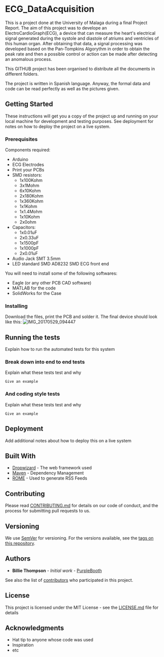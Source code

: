 # ECG_DataAcquisition
This is a project done at the University of Malaga during a final Project Report. The aim of this project was to develope an ElectroCardioGraph(ECG), a device that can measure the heart's electrical signal generated during the systole and diastole of atriums and ventricles of this human organ. After obtaining that data, a signal processing was developed based on the Pan-Tompkins Algorythm in order to obtain the peak rate and then a possible control or action can be made after detecting an anomalous process.

This GITHUB project has been organised to distribute all the documents in different folders. 

The project is written in Spanish language. Anyway, the formal data and code can be read perfectly as well as the pictures given.

## Getting Started

These instructions will get you a copy of the project up and running on your local machine for development and testing purposes. See deployment for notes on how to deploy the project on a live system.

### Prerequisites

Components required:
- Arduino
- ECG Electrodes
- Print your PCBs
- SMD resistors:
  - 1x100Kohm
  - 3x1Mohm
  - 6x10Kohm
  - 2x180Kohm
  - 1x360Kohm
  - 1x1Kohm
  - 1x1.4Mohm
  - 1x10Kohm
  - 2x0ohm
- Capacitors:
  - 1x0.01uF
  - 2x0.33uF
  - 1x1500pF
  - 1x1000pF
  - 2x0.01uF
- Audio Jack SMT 3.5mm
- LED standard SMD
AD8232 SMD ECG front end

You will need to install some of the following softwares:
- Eagle (or any other PCB CAD software)
- MATLAB for the code
- SolidWorks for the Case

### Installing

Download the files, print the PCB and solder it. The final device should look like this:
![IMG_20170529_094447](https://user-images.githubusercontent.com/16301652/57015485-f528a600-6c0c-11e9-973a-2b1ea5bc4ee7.jpg)


## Running the tests

Explain how to run the automated tests for this system

### Break down into end to end tests

Explain what these tests test and why

```
Give an example
```

### And coding style tests

Explain what these tests test and why

```
Give an example
```

## Deployment

Add additional notes about how to deploy this on a live system

## Built With

* [Dropwizard](http://www.dropwizard.io/1.0.2/docs/) - The web framework used
* [Maven](https://maven.apache.org/) - Dependency Management
* [ROME](https://rometools.github.io/rome/) - Used to generate RSS Feeds

## Contributing

Please read [CONTRIBUTING.md](https://gist.github.com/PurpleBooth/b24679402957c63ec426) for details on our code of conduct, and the process for submitting pull requests to us.

## Versioning

We use [SemVer](http://semver.org/) for versioning. For the versions available, see the [tags on this repository](https://github.com/your/project/tags). 

## Authors

* **Billie Thompson** - *Initial work* - [PurpleBooth](https://github.com/PurpleBooth)

See also the list of [contributors](https://github.com/your/project/contributors) who participated in this project.

## License

This project is licensed under the MIT License - see the [LICENSE.md](LICENSE.md) file for details

## Acknowledgments

* Hat tip to anyone whose code was used
* Inspiration
* etc












